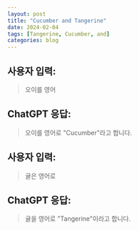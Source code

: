 ```yaml
---
layout: post
title: "Cucumber and Tangerine"
date: 2024-02-04
tags: [Tangerine, Cucumber, and]
categories: blog
---
```


## 사용자 입력:
> 오이를 영어

## ChatGPT 응답:
> 오이를 영어로 "Cucumber"라고 합니다.

## 사용자 입력:
> 귤은 영어로

## ChatGPT 응답:
> 귤을 영어로 "Tangerine"이라고 합니다.

